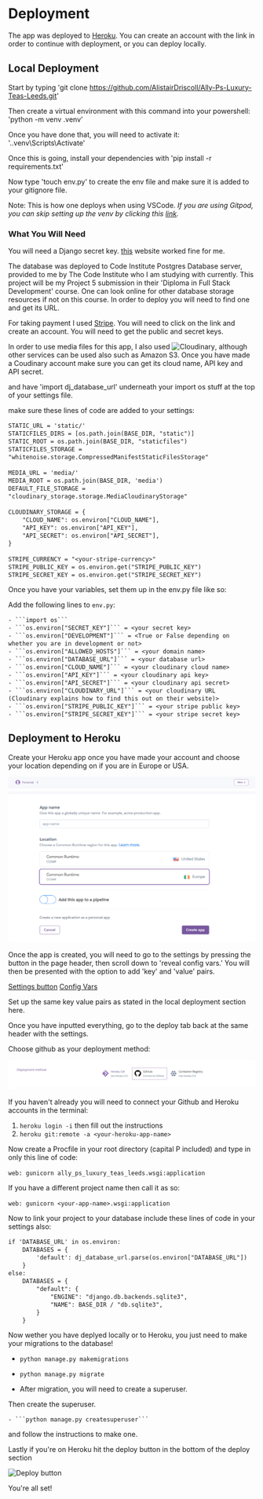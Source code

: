 # Deployment

The app was deployed to [Heroku](https://heroku.com). You can create an account with the link in order to continue with deployment, or you can deploy locally.

## Local Deployment

Start by typing 'git clone https://github.com/AlistairDriscoll/Ally-Ps-Luxury-Teas-Leeds.git'

Then create a virtual environment with this command into your powershell: 'python -m venv .venv'

Once you have done that, you will need to activate it: '.\.venv\Scripts\Activate'

Once this is going, install your dependencies with 'pip install -r requirements.txt'

Now type 'touch env.py' to create the env file and make sure it is added to your gitignore file.

Note: This is how one deploys when using VSCode. *If you are using Gitpod, you can skip setting up the venv by clicking this [link](https://gitpod.io/#https://github.com/AlistairDriscoll/Ally-Ps-Luxury-Teas-Leeds.git).*


### What You Will Need

You will need a Django secret key. [this](https://djecrety.ir/) website worked fine for me.

The database was deployed to Code Institute Postgres Database server, provided to me by The Code Institute who I am studying with currently. This project will be my Project 5 submission in their 'Diploma in Full Stack Development' course. One can look online for other database storage resources if not on this course. In order to deploy you will need to find one and get its URL.


For taking payment I used [Stripe](https://stripe.com). You will need to click on the link and create an account. You will need to get the public and secret keys.

In order to use media files for this app, I also used ![Cloudinary](https://cloudinary.com), although other services can be used also such as Amazon S3. Once you have made a Coudinary account make sure you can get its cloud name, API key and API secret.


and have 'import dj_database_url' underneath your import os stuff at the top of your settings file.

make sure these lines of code are added to your settings:


```
STATIC_URL = 'static/'
STATICFILES_DIRS = [os.path.join(BASE_DIR, "static")]
STATIC_ROOT = os.path.join(BASE_DIR, "staticfiles")
STATICFILES_STORAGE = "whitenoise.storage.CompressedManifestStaticFilesStorage"

MEDIA_URL = 'media/'
MEDIA_ROOT = os.path.join(BASE_DIR, 'media')
DEFAULT_FILE_STORAGE = "cloudinary_storage.storage.MediaCloudinaryStorage"

CLOUDINARY_STORAGE = {
    "CLOUD_NAME": os.environ["CLOUD_NAME"],
    "API_KEY": os.environ["API_KEY"],
    "API_SECRET": os.environ["API_SECRET"],
}

STRIPE_CURRENCY = "<your-stripe-currency>"
STRIPE_PUBLIC_KEY = os.environ.get("STRIPE_PUBLIC_KEY")
STRIPE_SECRET_KEY = os.environ.get("STRIPE_SECRET_KEY")

```
Once you have your variables, set them up in the env.py file like so:

Add the following lines to ```env.py```:

    - ```import os```
    - ```os.environ["SECRET_KEY"]``` = <your secret key>
    - ```os.environ["DEVELOPMENT"]``` = <True or False depending on whether you are in development or not>
    - ```os.environ["ALLOWED_HOSTS"]``` = <your domain name>
    - ```os.environ["DATABASE_URL"]``` = <your database url>
    - ```os.environ["CLOUD_NAME"]``` = <your cloudinary cloud name>
    - ```os.environ["API_KEY"]``` = <your cloudinary api key>
    - ```os.environ["API_SECRET"]``` = <your cloudinary api secret>
    - ```os.environ["CLOUDINARY_URL"]``` = <your cloudinary URL (Cloudinary explains how to find this out on their website)>
    - ```os.environ["STRIPE_PUBLIC_KEY"]``` = <your stripe public key>
    - ```os.environ["STRIPE_SECRET_KEY"]``` = <your stripe secret key>


## Deployment to Heroku

Create your Heroku app once you have made your account and choose your location depending on if you are in Europe or USA.

![New app button](documentation/deployment/create-app.png)
![Choose location section](documentation/deployment/choose-location.png)

Once the app is created, you will need to go to the settings by pressing the button in the page header, then scroll down to 'reveal config vars.' You will then be presented with the option to add 'key' and 'value' pairs.

[Settings button](documentation/deployment/settings-btn.png)
[Config Vars](documentation/deployment/config-vars.png)

Set up the same key value pairs as stated in the local deployment section here.

Once you have inputted everything, go to the deploy tab back at the same header with the settings.

Choose github as your deployment method:

![Deployment method](documentation/deployment/deployment-method.png)

If you haven't already you will need to connect your Github and Heroku accounts in the terminal:

1) ```heroku login -i``` then fill out the instructions
2) ```heroku git:remote -a <your-heroku-app-name>```

Now create a Procfile in your root directory (capital P included) and type in only this line of code:

```web: gunicorn ally_ps_luxury_teas_leeds.wsgi:application```

If you have a different project name then call it as so:

```web: gunicorn <your-app-name>.wsgi:application```

Now to link your project to your database include these lines of code in your settings also:

```
if 'DATABASE_URL' in os.environ:
    DATABASES = {
        'default': dj_database_url.parse(os.environ["DATABASE_URL"])
    }
else:
    DATABASES = {
        "default": {
            "ENGINE": "django.db.backends.sqlite3",
            "NAME": BASE_DIR / "db.sqlite3",
        }
    }
```

Now wether you have deplyed locally or to Heroku, you just need to make your migrations to the database!

- ```python manage.py makemigrations```
- ```python manage.py migrate```

- After migration, you will need to create a superuser.


Then create the superuser.

    - ```python manage.py createsuperuser```

and follow the instructions to make one.

Lastly if you're on Heroku hit the deploy button in the bottom of the deploy section

![Deploy button](documentation/deployment/deploy-btn.png)

You're all set!